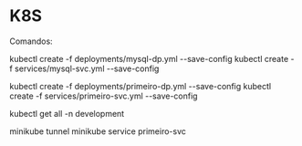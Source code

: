 # K8S

Comandos:

kubectl create -f deployments/mysql-dp.yml --save-config
kubectl create -f services/mysql-svc.yml --save-config

kubectl create -f deployments/primeiro-dp.yml --save-config
kubectl create -f services/primeiro-svc.yml --save-config

kubectl get all -n development

minikube tunnel
minikube service primeiro-svc
